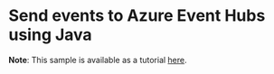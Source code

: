 # Send events to Azure Event Hubs using Java

**Note**: This sample is available as a tutorial [here](https://docs.microsoft.com/azure/event-hubs/event-hubs-java-get-started-send).